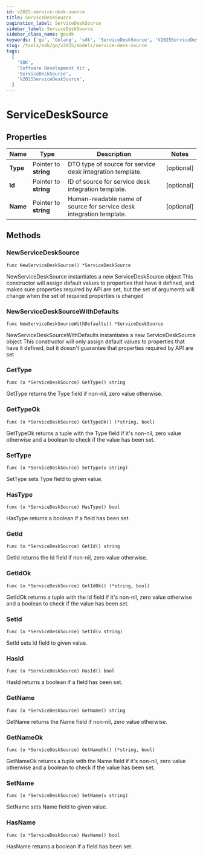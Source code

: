 ```yaml
---
id: v2025-service-desk-source
title: ServiceDeskSource
pagination_label: ServiceDeskSource
sidebar_label: ServiceDeskSource
sidebar_class_name: gosdk
keywords: ['go', 'Golang', 'sdk', 'ServiceDeskSource', 'V2025ServiceDeskSource']
slug: /tools/sdk/go/v2025/models/service-desk-source
tags:
  [
    'SDK',
    'Software Development Kit',
    'ServiceDeskSource',
    'V2025ServiceDeskSource',
  ]
---
```


# ServiceDeskSource

## Properties

| Name | Type | Description | Notes |
| --- | --- | --- | --- |
| **Type** | Pointer to **string** | DTO type of source for service desk integration template. | [optional] |
| **Id** | Pointer to **string** | ID of source for service desk integration template. | [optional] |
| **Name** | Pointer to **string** | Human-readable name of source for service desk integration template. | [optional] |

## Methods

### NewServiceDeskSource

`func NewServiceDeskSource() *ServiceDeskSource`

NewServiceDeskSource instantiates a new ServiceDeskSource object This constructor will assign default values to properties that have it defined, and makes sure properties required by API are set, but the set of arguments will change when the set of required properties is changed

### NewServiceDeskSourceWithDefaults

`func NewServiceDeskSourceWithDefaults() *ServiceDeskSource`

NewServiceDeskSourceWithDefaults instantiates a new ServiceDeskSource object This constructor will only assign default values to properties that have it defined, but it doesn't guarantee that properties required by API are set

### GetType

`func (o *ServiceDeskSource) GetType() string`

GetType returns the Type field if non-nil, zero value otherwise.

### GetTypeOk

`func (o *ServiceDeskSource) GetTypeOk() (*string, bool)`

GetTypeOk returns a tuple with the Type field if it's non-nil, zero value otherwise and a boolean to check if the value has been set.

### SetType

`func (o *ServiceDeskSource) SetType(v string)`

SetType sets Type field to given value.

### HasType

`func (o *ServiceDeskSource) HasType() bool`

HasType returns a boolean if a field has been set.

### GetId

`func (o *ServiceDeskSource) GetId() string`

GetId returns the Id field if non-nil, zero value otherwise.

### GetIdOk

`func (o *ServiceDeskSource) GetIdOk() (*string, bool)`

GetIdOk returns a tuple with the Id field if it's non-nil, zero value otherwise and a boolean to check if the value has been set.

### SetId

`func (o *ServiceDeskSource) SetId(v string)`

SetId sets Id field to given value.

### HasId

`func (o *ServiceDeskSource) HasId() bool`

HasId returns a boolean if a field has been set.

### GetName

`func (o *ServiceDeskSource) GetName() string`

GetName returns the Name field if non-nil, zero value otherwise.

### GetNameOk

`func (o *ServiceDeskSource) GetNameOk() (*string, bool)`

GetNameOk returns a tuple with the Name field if it's non-nil, zero value otherwise and a boolean to check if the value has been set.

### SetName

`func (o *ServiceDeskSource) SetName(v string)`

SetName sets Name field to given value.

### HasName

`func (o *ServiceDeskSource) HasName() bool`

HasName returns a boolean if a field has been set.
